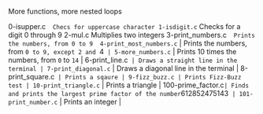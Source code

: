 More functions, more nested loops

0-isupper.c`  Checs for uppercase character
1-isdigit.c`  Checks for a digit 0 through 9
2-mul.c  Multiplies two integers 
3-print_numbers.c`  Prints the numbers, from 0 to 9 
4-print_most_numbers.c` | Prints the numbers, from `0 to 9, except 2 and `4` |
5-more_numbers.c` | Prints 10 times the numbers, from `0` to `14` |
6-print_line.c` | Draws a straight line in the terminal |
7-print_diagonal.c` | Draws a diagonal line in the terminal |
8-print_square.c` | Prints a sqaure |
9-fizz_buzz.c | Prints Fizz-Buzz test |
10-print_triangle.c` | Prints a triangle |
100-prime_factor.c` | Finds and prints the largest prime factor of the number `612852475143` |
101-print_number.c` | Prints an integer |

